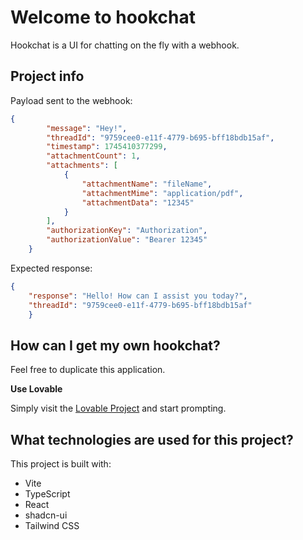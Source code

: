 # Welcome to hookchat

Hookchat is a UI for chatting on the fly with a webhook. 

## Project info

Payload sent to the webhook:

```json
{
        "message": "Hey!",
        "threadId": "9759cee0-e11f-4779-b695-bff18bdb15af",
        "timestamp": 1745410377299,
        "attachmentCount": 1,
        "attachments": [
            {
                "attachmentName": "fileName",
                "attachmentMime": "application/pdf",
                "attachmentData": "12345"
            }
        ],
        "authorizationKey": "Authorization",
        "authorizationValue": "Bearer 12345"
    }
```

Expected response:

```json
{
    "response": "Hello! How can I assist you today?",
    "threadId": "9759cee0-e11f-4779-b695-bff18bdb15af"
    }
```

## How can I get my own hookchat?

Feel free to duplicate this application.

**Use Lovable**

Simply visit the [Lovable Project](https://lovable.dev/projects/f3d2b692-0341-48c9-914e-2c5a4e10459b) and start prompting.

## What technologies are used for this project?

This project is built with:

- Vite
- TypeScript
- React
- shadcn-ui
- Tailwind CSS
